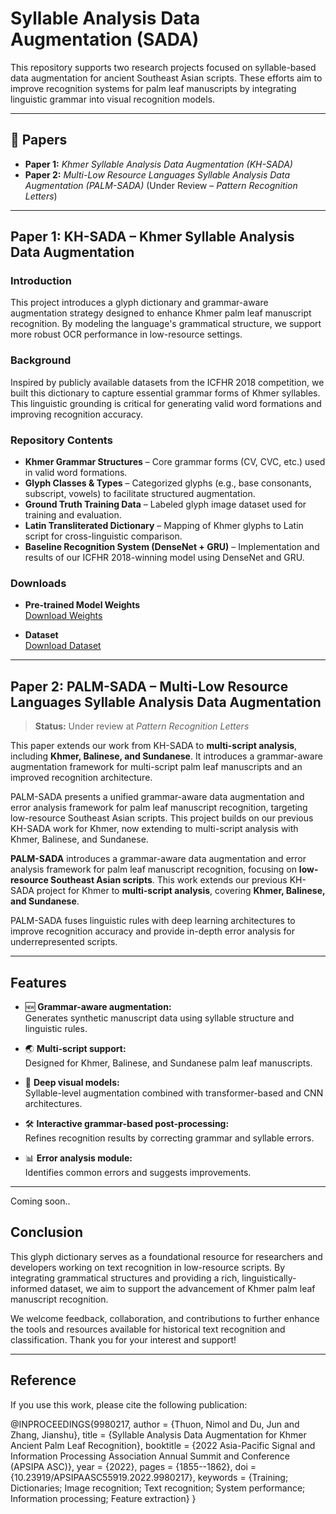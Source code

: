 # Syllable Analysis Data Augmentation (SADA)

This repository supports two research projects focused on syllable-based data augmentation for ancient Southeast Asian scripts. These efforts aim to improve recognition systems for palm leaf manuscripts by integrating linguistic grammar into visual recognition models.

---

## 📄 Papers

- **Paper 1:** *Khmer Syllable Analysis Data Augmentation (KH-SADA)*  
- **Paper 2:** *Multi-Low Resource Languages Syllable Analysis Data Augmentation (PALM-SADA)* (Under Review – *Pattern Recognition Letters*)

---

##  Paper 1: KH-SADA – Khmer Syllable Analysis Data Augmentation

###  Introduction

This project introduces a glyph dictionary and grammar-aware augmentation strategy designed to enhance Khmer palm leaf manuscript recognition. By modeling the language's grammatical structure, we support more robust OCR performance in low-resource settings.

###  Background

Inspired by publicly available datasets from the ICFHR 2018 competition, we built this dictionary to capture essential grammar forms of Khmer syllables. This linguistic grounding is critical for generating valid word formations and improving recognition accuracy.

###  Repository Contents

- **Khmer Grammar Structures** – Core grammar forms (CV, CVC, etc.) used in valid word formations.
- **Glyph Classes & Types** – Categorized glyphs (e.g., base consonants, subscript, vowels) to facilitate structured augmentation.
- **Ground Truth Training Data** – Labeled glyph image dataset used for training and evaluation.
- **Latin Transliterated Dictionary** – Mapping of Khmer glyphs to Latin script for cross-linguistic comparison.
- **Baseline Recognition System (DenseNet + GRU)** – Implementation and results of our ICFHR 2018-winning model using DenseNet and GRU.

###  Downloads

- **Pre-trained Model Weights**  
  [Download Weights](https://drive.google.com/file/d/15km1riGn19twubZQoGFhvfsXFphGJP1R/view?usp=sharing)

- **Dataset**  
  [Download Dataset](https://drive.google.com/drive/folders/16-mLPE8QSGB4-tKpUS2q7_V2L-VgjVhi?usp=sharing)

---

##  Paper 2: PALM-SADA – Multi-Low Resource Languages Syllable Analysis Data Augmentation

> **Status:** Under review at *Pattern Recognition Letters*

This paper extends our work from KH-SADA to **multi-script analysis**, including **Khmer, Balinese, and Sundanese**. It introduces a grammar-aware augmentation framework for multi-script palm leaf manuscripts and an improved recognition architecture.

PALM-SADA presents a unified grammar-aware data augmentation and error analysis framework for palm leaf manuscript recognition, targeting low-resource Southeast Asian scripts. This project builds on our previous KH-SADA work for Khmer, now extending to multi-script analysis with Khmer, Balinese, and Sundanese.


**PALM-SADA** introduces a grammar-aware data augmentation and error analysis framework for palm leaf manuscript recognition, focusing on **low-resource Southeast Asian scripts**. This work extends our previous KH-SADA project for Khmer to **multi-script analysis**, covering **Khmer, Balinese, and Sundanese**.

PALM-SADA fuses linguistic rules with deep learning architectures to improve recognition accuracy and provide in-depth error analysis for underrepresented scripts.

---

## Features

- 🆕 **Grammar-aware augmentation:**  
  Generates synthetic manuscript data using syllable structure and linguistic rules.

- 🌏 **Multi-script support:**  
  Designed for Khmer, Balinese, and Sundanese palm leaf manuscripts.

- 🤖 **Deep visual models:**  
  Syllable-level augmentation combined with transformer-based and CNN architectures.

- 🛠️ **Interactive grammar-based post-processing:**  
  Refines recognition results by correcting grammar and syllable errors.

- 📊 **Error analysis module:**  
  Identifies common errors and suggests improvements.

---

Coming soon..


## Conclusion

This glyph dictionary serves as a foundational resource for researchers and developers working on text recognition in low-resource scripts. By integrating grammatical structures and providing a rich, linguistically-informed dataset, we aim to support the advancement of Khmer palm leaf manuscript recognition.

We welcome feedback, collaboration, and contributions to further enhance the tools and resources available for historical text recognition and classification. Thank you for your interest and support!

---

## Reference

If you use this work, please cite the following publication:


@INPROCEEDINGS{9980217, author = {Thuon, Nimol and Du, Jun and Zhang, Jianshu}, title = {Syllable Analysis Data Augmentation for Khmer Ancient Palm Leaf Recognition}, booktitle = {2022 Asia-Pacific Signal and Information Processing Association Annual Summit and Conference (APSIPA ASC)}, year = {2022}, pages = {1855--1862}, doi = {10.23919/APSIPAASC55919.2022.9980217}, keywords = {Training; Dictionaries; Image recognition; Text recognition; System performance; Information processing; Feature extraction} }



